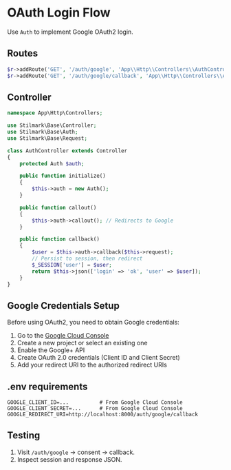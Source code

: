 # OAuth Login Flow

Use `Auth` to implement Google OAuth2 login.

## Routes
```php
$r->addRoute('GET', '/auth/google', 'App\\Http\\Controllers\\AuthController@callout');
$r->addRoute('GET', '/auth/google/callback', 'App\\Http\\Controllers\\AuthController@callback');
```

## Controller
```php
namespace App\Http\Controllers;

use Stilmark\Base\Controller;
use Stilmark\Base\Auth;
use Stilmark\Base\Request;

class AuthController extends Controller
{
    protected Auth $auth;

    public function initialize()
    {
        $this->auth = new Auth();
    }

    public function callout()
    {
        $this->auth->callout(); // Redirects to Google
    }

    public function callback()
    {
        $user = $this->auth->callback($this->request);
        // Persist to session, then redirect
        $_SESSION['user'] = $user;
        return $this->json(['login' => 'ok', 'user' => $user]);
    }
}
```

## Google Credentials Setup

Before using OAuth2, you need to obtain Google credentials:

1. Go to the [Google Cloud Console](https://developers.google.com/identity/openid-connect/openid-connect#registeringyourapp)
2. Create a new project or select an existing one
3. Enable the Google+ API
4. Create OAuth 2.0 credentials (Client ID and Client Secret)
5. Add your redirect URI to the authorized redirect URIs

## .env requirements
```
GOOGLE_CLIENT_ID=...          # From Google Cloud Console
GOOGLE_CLIENT_SECRET=...      # From Google Cloud Console
GOOGLE_REDIRECT_URI=http://localhost:8000/auth/google/callback
```

## Testing
1. Visit `/auth/google` → consent → callback.
2. Inspect session and response JSON.
